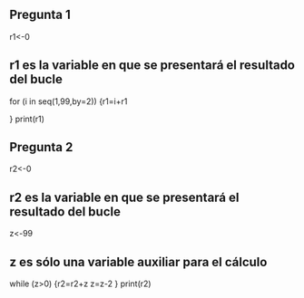 ## Pregunta 1
r1<-0 
## r1 es la variable en que se presentará el resultado del bucle
for (i in seq(1,99,by=2)) {r1=i+r1
  
}
print(r1)

## Pregunta 2
r2<-0
## r2 es la variable en que se presentará el resultado del bucle
z<-99
## z es sólo una variable auxiliar para el cálculo
while (z>0) {r2=r2+z
z=z-2
}
print(r2)
